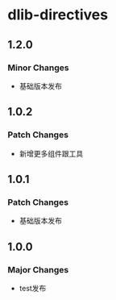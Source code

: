 # dlib-directives

## 1.2.0

### Minor Changes

- 基础版本发布

## 1.0.2

### Patch Changes

- 新增更多组件跟工具

## 1.0.1

### Patch Changes

- 基础版本发布

## 1.0.0

### Major Changes

- test发布

